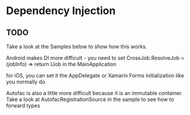 # Dependency Injection

## TODO

Take a look at the Samples below to show how this works.


Android makes DI more difficult - you need to set
CrossJob.ResolveJob = (jobInfo) => return IJob in the MainApplication

for iOS, you can set it the AppDelegate or Xamarin Forms initialization like you normally do


Autofac is also a little more difficult because it is an immutable container.  Take a look at AutofacRegistrationSource in the sample to see how to forward types